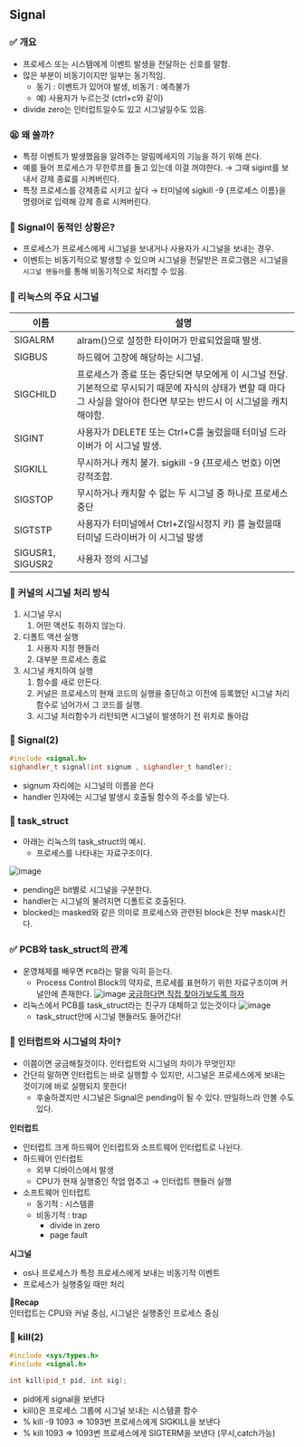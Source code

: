 ## Signal

### ✅ 개요

- 프로세스 또는 시스템에게 이벤트 발생을 전달하는 신호를 말함.
- 많은 부분이 비동기이지만 일부는 동기적임.
  - 동기 : 이벤트가 있어야 발생, 비동기 : 예측불가
  - 예) 사용자가 누르는것 (ctrl+c와 같이)
- divide zero는 인터럽트일수도 있고 시그널일수도 있음.

### 😫 왜 쓸까?

- 특정 이벤트가 발생했음을 알려주는 알림메세지의 기능을 하기 위해 쓴다.
- 예를 들어 프로세스가 무한루프를 돌고 있는데 이걸 꺼야한다. → 그때 sigint를 보내서 강제 종료를 시켜버린다.
- 특정 프로세스를 강제종료 시키고 싶다 → 터미널에 sigkill -9 {프로세스 이름}을 명령어로 입력해 강제 종료 시켜버린다.

### 📍 Signal이 동적인 상황은?

- 프로세스가 프로세스에게 시그널을 보내거나 사용자가 시그널을 보내는 경우.
- 이벤트는 비동기적으로 발생할 수 있으며 시그널을 전달받은 프로그램은 시그널을 `시그널 핸들러`를 통해 비동기적으로 처리할 수 있음.

### 📍 리눅스의 주요 시그널

| 이름             | 설명                                                                                                                                                                       |
| ---------------- | -------------------------------------------------------------------------------------------------------------------------------------------------------------------------- |
| SIGALRM          | alram()으로 설정한 타이머가 만료되었을때 발생.                                                                                                                             |
| SIGBUS           | 하드웨어 고장에 해당하는 시그널.                                                                                                                                           |
| SIGCHILD         | 프로세스가 종료 또는 중단되면 부모에게 이 시그널 전달. 기본적으로 무시되기 때문에 자식의 상태가 변할 때 마다 그 사실을 알아야 한다면 부모는 반드시 이 시그널을 캐치해야함. |
| SIGINT           | 사용자가 DELETE 또는 Ctrl+C를 눌렀을때 터미널 드라이버가 이 시그널 발생.                                                                                                   |
| SIGKILL          | 무시하거나 캐치 불가. sigkill -9 {프로세스 번호} 이면 강적조합.                                                                                                            |
| SIGSTOP          | 무시하거나 캐치할 수 없는 두 시그널 중 하나로 프로세스 중단                                                                                                                |
| SIGTSTP          | 사용자가 터미널에서 Ctrl+Z(일시정지 키) 를 눌렀을때 터미널 드라이버가 이 시그널 발생                                                                                       |
| SIGUSR1, SIGUSR2 | 사용자 정의 시그널                                                                                                                                                         |

### 📍 커널의 시그널 처리 방식

1. 시그널 무시
   1. 어떤 액션도 취하지 않는다.
2. 디폴트 액션 실행
   1. 사용자 지정 핸들러
   2. 대부분 프로세스 종료
3. 시그널 캐치하여 실행
   1. 함수를 새로 만든다.
   2. 커널은 프로세스의 현재 코드의 실행을 중단하고 이전에 등록했던 시그널 처리함수로 넘어가서 그 코드를 실행.
   3. 시그널 처리함수가 리턴되면 시그널이 발생하기 전 위치로 돌아감

### 📍 Signal(2)

```cpp
#include <signal.h>
sighandler_t signal(int signum , sighandler_t handler);
```

- signum 자리에는 시그널의 이름을 쓴다
- handler 인자에는 시그널 발생시 호출될 함수의 주소를 넣는다.

### 📍 task_struct

- 아래는 리눅스의 task_struct의 예시.
  - 프로세스를 나타내는 자료구조이다.

![image](https://github.com/user-attachments/assets/74115877-5b12-4cdf-8fcb-ec5878a6e0b8)

- pending은 bit별로 시그널을 구분한다.
- handler는 시그널의 불려지면 디폴트로 호출된다.
- blocked는 masked와 같은 의미로 프로세스와 관련된 block은 전부 mask시킨다.

### ✅ PCB와 task_struct의 관계

- 운영체제를 배우면 `PCB`라는 말을 익히 듣는다.
  - Process Control Block의 약자로, 프로세를 표현하기 위한 자료구조이며 커널안에 존재한다.
    ![image](https://github.com/user-attachments/assets/4996300d-933a-4868-96ca-11253f9d49ac)
    [궁금하다면 직접 찾아가보도록 하자](https://github.com/torvalds/linux/blob/master/include/linux/sched.h)
- 리눅스에서 PCB를 task_struct라는 친구가 대체하고 있는것이다
  ![image](https://github.com/user-attachments/assets/d6a9190d-1638-42be-8dad-a352421f2cd2)
  - task_struct안에 시그널 핸들러도 들어간다!

### 🧩 인터럽트와 시그널의 차이?

- 이쯤이면 궁금해질것이다. 인터럽트와 시그널의 차이가 무엇인지!
- 간단히 말하면 인터럽트는 바로 실행할 수 있지만, 시그널은 프로세스에게 보내는 것이기에 바로 실행되지 못한다!
  - 후술하겠지만 시그널은 Signal은 pending이 될 수 있다. 딴일하느라 안볼 수도 있다.

**인터럽트**

- 인터럽트 크게 하드웨어 인터럽트와 소프트웨어 인터럽트로 나뉜다.
- 하드웨어 인터럽트
  - 외부 디바이스에서 발생
  - CPU가 현재 실행중인 작업 멈추고 → 인터럽트 핸들러 실행
- 소프트웨어 인터럽트
  - 동기적 : 시스템콜
  - 비동기적 : trap
    - divide in zero
    - page fault

**시그널**

- os나 프로세스가 특정 프로세스에게 보내는 비동기적 이벤트
- 프로세스가 실행중일 때만 처리

**🤝Recap**  
인터럽트는 CPU와 커널 중심, 시그널은 실행중인 프로세스 중심

</aside>

### 📍 kill(2)

```cpp
#include <sys/types.h>
#include <signal.h>

int kill(pid_t pid, int sig);
```

- pid에게 signal을 보낸다
- kill()은 프로세스 그룹에 시그널 보내는 시스템콜 함수
- % kill -9 1093 ⇒ 1093번 프로세스에게 SIGKILL을 보낸다
- % kill 1093 ⇒ 1093번 프로세스에게 SIGTERM을 보낸다 (무시,catch가능)
